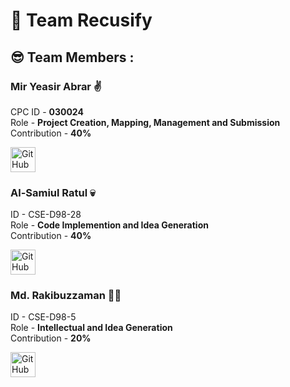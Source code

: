 # 🚀 Team Recusify 
## 😎 Team Members : 

### Mir Yeasir Abrar ✌️
CPC ID - **030024** <br/>
Role - **Project Creation, Mapping, Management and Submission** <br/>
Contribution - **40%** <br/>

</a> <a href="https://github.com/MirYeasirAbrar" target="_blank" rel="noreferrer"> <img src="https://img.icons8.com/?size=100&id=62856&format=png&color=000000" alt="GitHub" width="40" height="40"/> </a> </p>

### Al-Samiul Ratul 💀
ID - CSE-D98-28 <br/>
Role - **Code Implemention and Idea Generation** <br/>
Contribution - **40%** <br/>

</a> <a href="https://github.com/Ryusen9" target="_blank" rel="noreferrer"> <img src="https://img.icons8.com/?size=100&id=62856&format=png&color=000000" alt="GitHub" width="40" height="40"/> </a> </p>

### Md. Rakibuzzaman 🐦‍🔥
ID - CSE-D98-5 <br/>
Role - **Intellectual and Idea Generation** <br/>
Contribution - **20%** <br/>

</a> <a href="https://github.com/Rakib-740" target="_blank" rel="noreferrer"> <img src="https://img.icons8.com/?size=100&id=62856&format=png&color=000000" alt="GitHub" width="40" height="40"/> </a> </p>
